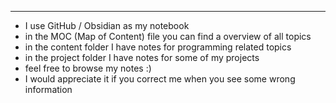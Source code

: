 ***

- I use GitHub / Obsidian as my notebook
- in the MOC (Map of Content) file you can find a overview of all topics
- in the content folder I have notes for programming related topics
- in the project folder I have notes for some of my projects
- feel free to browse my notes :)
- I would appreciate it if you correct me when you see some wrong information
